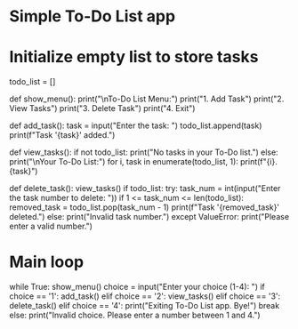 # Simple To-Do List app

# Initialize empty list to store tasks
todo_list = []

def show_menu():
    print("\nTo-Do List Menu:")
    print("1. Add Task")
    print("2. View Tasks")
    print("3. Delete Task")
    print("4. Exit")

def add_task():
    task = input("Enter the task: ")
    todo_list.append(task)
    print(f"Task '{task}' added.")

def view_tasks():
    if not todo_list:
        print("No tasks in your To-Do list.")
    else:
        print("\nYour To-Do List:")
        for i, task in enumerate(todo_list, 1):
            print(f"{i}. {task}")

def delete_task():
    view_tasks()
    if todo_list:
        try:
            task_num = int(input("Enter the task number to delete: "))
            if 1 <= task_num <= len(todo_list):
                removed_task = todo_list.pop(task_num - 1)
                print(f"Task '{removed_task}' deleted.")
            else:
                print("Invalid task number.")
        except ValueError:
            print("Please enter a valid number.")

# Main loop
while True:
    show_menu()
    choice = input("Enter your choice (1-4): ")
    if choice == '1':
        add_task()
    elif choice == '2':
        view_tasks()
    elif choice == '3':
        delete_task()
    elif choice == '4':
        print("Exiting To-Do List app. Bye!")
        break
    else:
        print("Invalid choice. Please enter a number between 1 and 4.")
